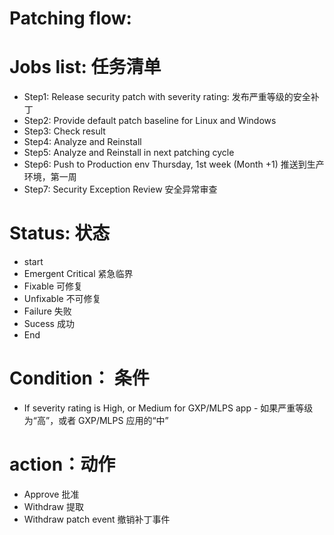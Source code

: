 # Patching flow:

# Jobs list: 任务清单
- Step1:  Release security patch with severity rating:   发布严重等级的安全补丁
- Step2: Provide default patch baseline for Linux and Windows  
- Step3: Check result       
- Step4: Analyze and Reinstall 
- Step5: Analyze and Reinstall in next patching cycle
- Step6: Push to Production env Thursday, 1st week (Month +1) 推送到生产环境，第一周
- Step7: Security Exception Review 安全异常审查

# Status: 状态
   - start
- Emergent Critical 紧急临界
- Fixable                     可修复
- Unfixable                不可修复
- Failure                      失败 
- Sucess                     成功
- End

# Condition： 条件
- If severity rating is High, or Medium for GXP/MLPS app - 如果严重等级为“高”，或者 GXP/MLPS 应用的“中”

# action：动作
- Approve 批准
- Withdraw 提取
- Withdraw patch event 撤销补丁事件
